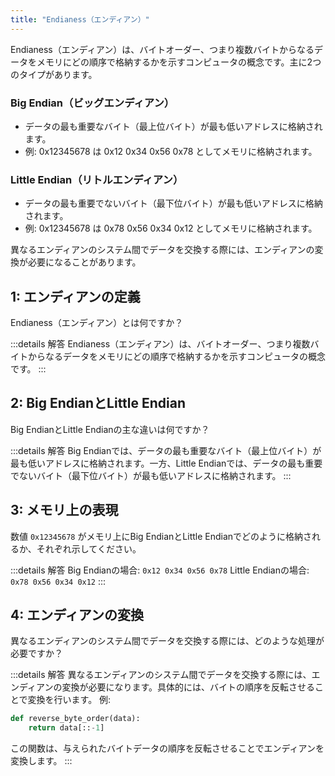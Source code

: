 ```yaml
---
title: "Endianess（エンディアン）"
---
```

Endianess（エンディアン）は、バイトオーダー、つまり複数バイトからなるデータをメモリにどの順序で格納するかを示すコンピュータの概念です。主に2つのタイプがあります。

### Big Endian（ビッグエンディアン）

- データの最も重要なバイト（最上位バイト）が最も低いアドレスに格納されます。
- 例: 0x12345678 は 0x12 0x34 0x56 0x78 としてメモリに格納されます。

### Little Endian（リトルエンディアン）

- データの最も重要でないバイト（最下位バイト）が最も低いアドレスに格納されます。
- 例: 0x12345678 は 0x78 0x56 0x34 0x12 としてメモリに格納されます。

異なるエンディアンのシステム間でデータを交換する際には、エンディアンの変換が必要になることがあります。

## 1: エンディアンの定義

Endianess（エンディアン）とは何ですか？

:::details 解答
Endianess（エンディアン）は、バイトオーダー、つまり複数バイトからなるデータをメモリにどの順序で格納するかを示すコンピュータの概念です。
:::

## 2: Big EndianとLittle Endian

Big EndianとLittle Endianの主な違いは何ですか？

:::details 解答
Big Endianでは、データの最も重要なバイト（最上位バイト）が最も低いアドレスに格納されます。一方、Little Endianでは、データの最も重要でないバイト（最下位バイト）が最も低いアドレスに格納されます。
:::

## 3: メモリ上の表現

数値 `0x12345678` がメモリ上にBig EndianとLittle Endianでどのように格納されるか、それぞれ示してください。

:::details 解答
Big Endianの場合: `0x12 0x34 0x56 0x78`
Little Endianの場合: `0x78 0x56 0x34 0x12`
:::

## 4: エンディアンの変換

異なるエンディアンのシステム間でデータを交換する際には、どのような処理が必要ですか？

:::details 解答
異なるエンディアンのシステム間でデータを交換する際には、エンディアンの変換が必要になります。具体的には、バイトの順序を反転させることで変換を行います。
例:

```python
def reverse_byte_order(data):
    return data[::-1]
```

この関数は、与えられたバイトデータの順序を反転させることでエンディアンを変換します。
:::
